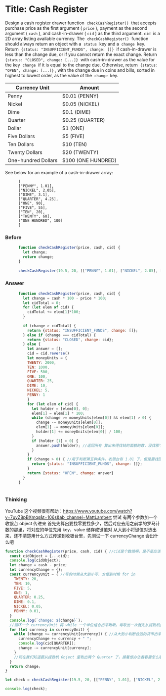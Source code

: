 # Title: Cash Register
Design a cash register drawer function  `checkCashRegister()`  that accepts purchase price as the first argument ( `price` ), payment as the second argument ( `cash` ), and cash-in-drawer ( `cid` ) as the third argument.
`cid`  is a 2D array listing available currency.
The  `checkCashRegister()`  function should always return an object with a  `status`  key and a  `change`  key.
Return  `{status: "INSUFFICIENT_FUNDS", change: []}`  if cash-in-drawer is less than the change due, or if you cannot return the exact change.
Return  `{status: "CLOSED", change: [...]}`  with cash-in-drawer as the value for the key  `change`  if it is equal to the change due.
Otherwise, return  `{status: "OPEN", change: [...]}` , with the change due in coins and bills, sorted in highest to lowest order, as the value of the  `change`  key.

| Currency Unit | Amount |
|---|---|
| Penny | $0.01 (PENNY) |
| Nickel | $0.05 (NICKEL) |
| Dime | $0.1 (DIME) |
| Quarter | $0.25 (QUARTER) |
| Dollar | $1 (ONE) |
| Five Dollars | $5 (FIVE) |
| Ten Dollars | $10 (TEN) |
| Twenty Dollars | $20 (TWENTY) |
| One-hundred Dollars | $100 (ONE HUNDRED) |
See below for an example of a cash-in-drawer array:
```
	  [
	  ["PENNY", 1.01],
	  ["NICKEL", 2.05],
	  ["DIME", 3.1],
	  ["QUARTER", 4.25],
	  ["ONE", 90],
	  ["FIVE", 55],
	  ["TEN", 20],
	  ["TWENTY", 60],
	  ["ONE HUNDRED", 100]
	  ]
```
### Before
  
``` Javascript
	  function checkCashRegister(price, cash, cid) {
	    let change;
	    return change;
	  }
	  
	  checkCashRegister(19.5, 20, [["PENNY", 1.01], ["NICKEL", 2.05], ["DIME", 3.1], ["QUARTER", 4.25], ["ONE", 90], ["FIVE", 55], ["TEN", 20], ["TWENTY", 60], ["ONE HUNDRED", 100]]);
```
### Answer
  
``` Javascript
	  function checkCashRegister(price, cash, cid) {
	    let change = cash * 100 - price * 100;
	    let cidTotal = 0;
	    for (let elem of cid) {
	      cidTotal += elem[1]*100;
	    }
	  
	    if (change > cidTotal) {
	      return {status: "INSUFFICIENT_FUNDS", change: []};
	    } else if (change === cidTotal) {
	      return {status: "CLOSED", change: cid};
	    } else {
	      let answer = [];
	      cid = cid.reverse()
	      let moneyUnits = {
	      TWENTY: 2000,
	      TEN: 1000,
	      FIVE: 500,
	      ONE: 100,
	      QUARTER: 25,
	      DIME: 10,
	      NICKEL: 5,
	      PENNY: 1
	      }
	      for (let elem of cid) {
	        let holder = [elem[0], 0];
	        elem[1] = elem[1] * 100;
	        while (change >= moneyUnits[elem[0]] && elem[1] > 0) {
	          change -= moneyUnits[elem[0]];
	          elem[1] -= moneyUnits[elem[0]];
	          holder[1] += moneyUnits[elem[0]] / 100;
	        }
	        if (holder [1] > 0) {
	          answer.push(holder); //返回所有 算出来得找钱的面额的数，没找那个面额就别拿出来
	        }
	      }
	      if (change > 0) { //用于判断第五种条件，收银台有 1.01 了，但是要找回 0.5，找不开
	        return {status: "INSUFFICIENT_FUNDS", change: []};
	      }
	      return {status: "OPEN", change: answer}
	    }
	  }
	  
```
### Thinking
YouTube 这个视频很有帮助：https://www.youtube.com/watch?v=7uyZ8pBXmqs&t=106s&ab_channel=MattLambert
尝试
有两个参数加一个收银台 object 传进来
首先先算出要找零要找多少，然后对应去用之前学的罗马计数的那里，将对应的单位先用 key，value 储存成键值对
从大到小将键值对选出来，还不清楚用什么方式传递到收银台里，先测试一下 currencyChange 会出什么吧
``` js
function checkCashRegister(price, cash, cid) { //cid是个数组啊，是不是应该先打成对象啊？直接用扩展运算符转,oh no 不行
  const cidObject = {...cid};
  console.log(cidObject);
  let change = cash - price;
  let currencyChange = {};
  const currencyUnit = { //写的时候从大到小写，方便到时候 for in
    TWENTY: 20,
    TEN: 10,
    FIVE: 5,
    ONE: 1,
    QUARTER: 0.25,
    DIME: 0.1,
    NICKEL: 0.05,
    PENNY: 0.01,
  }
  console.log(`change: ${change}`);
  //循环一个 currencyUnit 再 while 一个单位组合出来瞅瞅，每取出一次就先从提款机里减去
  for (let currency in currencyUnit) {
    while (change >= currencyUnit[currency]) { //从大到小判断合适的货币出来
      currencyChange += currency + " ";
      console.log(cid[QUARTER]); 
      change -= currencyUnit[currency];
    }
    //现在我们知道要从提款机 Object 里取出两个 Quarter 了，接着想办法看看要怎么取
  }
  return change;
}

let check = checkCashRegister(19.5, 20, [["PENNY", 1.01], ["NICKEL", 2.05], ["DIME", 3.1], ["QUARTER", 4.25], ["ONE", 90], ["FIVE", 55], ["TEN", 20], ["TWENTY", 60], ["ONE HUNDRED", 100]]);

console.log(check);
```